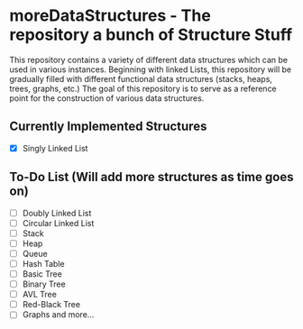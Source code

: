 # moreDataStructures - The repository a bunch of Structure Stuff
This repository contains a variety of different data structures which can be used in various instances. Beginning with linked Lists, this repository will be gradually filled with different functional data structures (stacks, heaps, trees, graphs, etc.) The goal of this repository is to serve as a reference point for the construction of various data structures.

## Currently Implemented Structures
- [x] Singly Linked List

## To-Do List (Will add more structures as time goes on)
- [ ] Doubly Linked List
- [ ] Circular Linked List
- [ ] Stack
- [ ] Heap
- [ ] Queue
- [ ] Hash Table
- [ ] Basic Tree
- [ ] Binary Tree
- [ ] AVL Tree
- [ ] Red-Black Tree
- [ ] Graphs and more...
